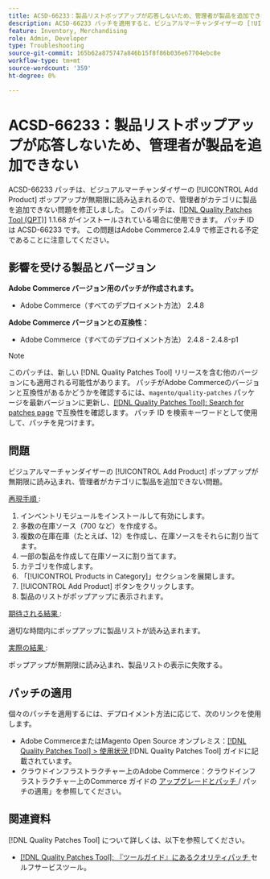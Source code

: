 ```yaml
---
title: ACSD-66233：製品リストポップアップが応答しないため、管理者が製品を追加できない
description: ACSD-66233 パッチを適用すると、ビジュアルマーチャンダイザーの [!UICONTROL Add Product] ポップアップが無期限に読み込まれるので、管理者が商品をカテゴリに追加できないAdobe Commerceの問題を修正できます。
feature: Inventory, Merchandising
role: Admin, Developer
type: Troubleshooting
source-git-commit: 165b62a875747a846b15f8f86b036e67704ebc8e
workflow-type: tm+mt
source-wordcount: '359'
ht-degree: 0%

---
```



# ACSD-66233：製品リストポップアップが応答しないため、管理者が製品を追加できない

ACSD-66233 パッチは、ビジュアルマーチャンダイザーの [!UICONTROL Add Product] ポップアップが無期限に読み込まれるので、管理者がカテゴリに製品を追加できない問題を修正しました。 このパッチは、[[!DNL Quality Patches Tool (QPT)]](/help/tools/quality-patches-tool/quality-patches-tool-to-self-serve-quality-patches.md) 1.1.68 がインストールされている場合に使用できます。 パッチ ID は ACSD-66233 です。 この問題はAdobe Commerce 2.4.9 で修正される予定であることに注意してください。

## 影響を受ける製品とバージョン

**Adobe Commerce バージョン用のパッチが作成されます。**

* Adobe Commerce（すべてのデプロイメント方法） 2.4.8

**Adobe Commerce バージョンとの互換性：**

* Adobe Commerce（すべてのデプロイメント方法） 2.4.8 - 2.4.8-p1

>[!NOTE]
>
>このパッチは、新しい [!DNL Quality Patches Tool] リリースを含む他のバージョンにも適用される可能性があります。 パッチがAdobe Commerceのバージョンと互換性があるかどうかを確認するには、`magento/quality-patches` パッケージを最新バージョンに更新し、[[!DNL Quality Patches Tool]: Search for patches page](https://experienceleague.adobe.com/tools/commerce-quality-patches/index.html) で互換性を確認します。 パッチ ID を検索キーワードとして使用して、パッチを見つけます。

## 問題

ビジュアルマーチャンダイザーの [!UICONTROL Add Product] ポップアップが無期限に読み込まれ、管理者がカテゴリに製品を追加できない問題。

<u> 再現手順 </u>:

1. インベントリモジュールをインストールして有効にします。
1. 多数の在庫ソース（700 など）を作成する。
1. 複数の在庫在庫（たとえば、12）を作成し、在庫ソースをそれらに割り当てます。
1. 一部の製品を作成して在庫ソースに割り当てます。
1. カテゴリを作成します。
1. 「[!UICONTROL Products in Category]」セクションを展開します。
1. [!UICONTROL Add Product] ボタンをクリックします。
1. 製品のリストがポップアップに表示されます。

<u> 期待される結果 </u>:

適切な時間内にポップアップに製品リストが読み込まれます。

<u> 実際の結果 </u>:

ポップアップが無期限に読み込まれ、製品リストの表示に失敗する。

## パッチの適用

個々のパッチを適用するには、デプロイメント方法に応じて、次のリンクを使用します。

* Adobe CommerceまたはMagento Open Source オンプレミス：[[!DNL Quality Patches Tool] > 使用状況 ](/help/tools/quality-patches-tool/usage.md) [!DNL Quality Patches Tool] ガイドに記載されています。
* クラウドインフラストラクチャー上のAdobe Commerce：クラウドインフラストラクチャー上のCommerce ガイドの [ アップグレードとパッチ ](https://experienceleague.adobe.com/docs/commerce-cloud-service/user-guide/develop/upgrade/apply-patches.html)/ パッチの適用」を参照してください。

## 関連資料

[!DNL Quality Patches Tool] について詳しくは、以下を参照してください。

* [[!DNL Quality Patches Tool]: 『ツールガイド』にあるクオリティパッチ ](/help/tools/quality-patches-tool/quality-patches-tool-to-self-serve-quality-patches.md) セルフサービスツール。
